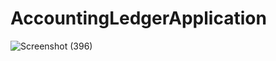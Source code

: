 # AccountingLedgerApplication
![Screenshot (396)](https://github.com/paulmlaviwa/AccountingLedgerApplication/assets/14105717/22a6641b-05b6-4932-8b86-ce1e355a4de5)

